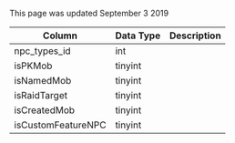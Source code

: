 This page was updated September 3 2019

| Column             | Data Type | Description |
| ------------------ | --------- | ----------- |
| npc_types_id       | int       |             |
| isPKMob            | tinyint   |             |
| isNamedMob         | tinyint   |             |
| isRaidTarget       | tinyint   |             |
| isCreatedMob       | tinyint   |             |
| isCustomFeatureNPC | tinyint   |             |